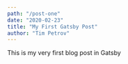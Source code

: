 ```yaml
---
path: "/post-one"
date: "2020-02-23"
title: "My First Gatsby Post"
author: "Tim Petrov"
---
```


This is my very first blog post in Gatsby
